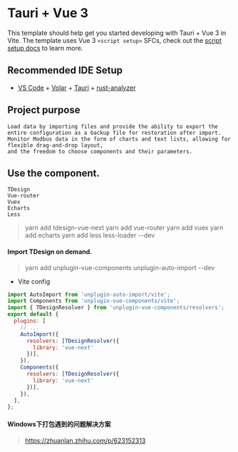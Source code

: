 # Tauri + Vue 3

This template should help get you started developing with Tauri + Vue 3 in Vite. The template uses Vue 3 `<script setup>` SFCs, check out the [script setup docs](https://v3.vuejs.org/api/sfc-script-setup.html#sfc-script-setup) to learn more.

## Recommended IDE Setup

- [VS Code](https://code.visualstudio.com/) + [Volar](https://marketplace.visualstudio.com/items?itemName=Vue.volar) + [Tauri](https://marketplace.visualstudio.com/items?itemName=tauri-apps.tauri-vscode) + [rust-analyzer](https://marketplace.visualstudio.com/items?itemName=rust-lang.rust-analyzer)

## Project purpose
```
Load data by importing files and provide the ability to export the entire configuration as a backup file for restoration after import. Monitor Modbus data in the form of charts and text lists, allowing for flexible drag-and-drop layout, 
and the freedom to choose components and their parameters.
```

## Use the component.
```
TDesign
Vue-router
Vuex
Echarts
Less
```

> yarn add tdesign-vue-next
> yarn add vue-router
> yarn add vuex
> yarn add echarts
> yarn add less less-loader --dev

#### Import TDesign on demand.
> yarn add unplugin-vue-components unplugin-auto-import --dev

- Vite config
```javascript
import AutoImport from 'unplugin-auto-import/vite';
import Components from 'unplugin-vue-components/vite';
import { TDesignResolver } from 'unplugin-vue-components/resolvers';
export default {
  plugins: [
    // ...
    AutoImport({
      resolvers: [TDesignResolver({
        library: 'vue-next'
      })],
    }),
    Components({
      resolvers: [TDesignResolver({
        library: 'vue-next'
      })],
    }),
  ],
};
```

#### Windows下打包遇到的问题解决方案
> https://zhuanlan.zhihu.com/p/623152313